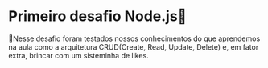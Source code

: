 <h1>Primeiro desafio Node.js🥰</h1>

<p>🥳Nesse desafio foram testados nossos conhecimentos do que aprendemos na aula como a arquitetura CRUD(Create, Read, Update, Delete) e, em fator extra, brincar com um sisteminha de likes.</p>


